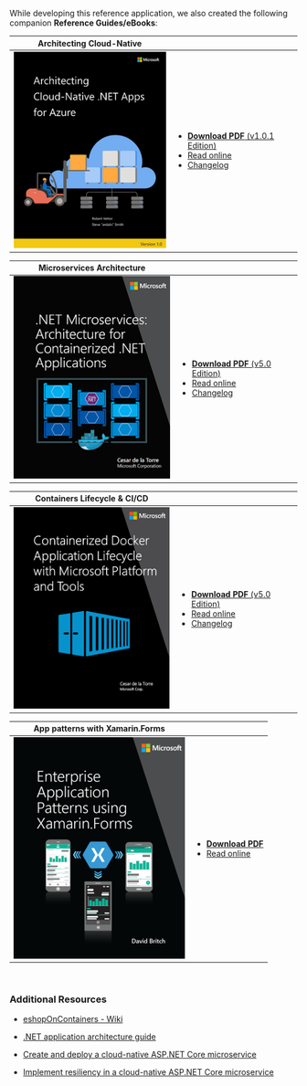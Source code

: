 
While developing this reference application, we also created the following companion **Reference Guides/eBooks**:

| Architecting Cloud-Native |   |
|---------------------------|---|
|<a href='https://dotnet.microsoft.com/download/e-book/cloud-native-azure/pdf'><img src="images/eBooks/cloud-native-azure.png"></a> | <ul><li><a href='https://dotnet.microsoft.com/download/e-book/cloud-native-azure/pdf'>**Download PDF** (v1.0.1 Edition)</a></li><li><a href="https://docs.microsoft.com/dotnet/architecture/cloud-native/">Read online</a></li><li><a href="Cloud-Native-eBook-changelog">Changelog</a></li></ul> |


| Microservices Architecture |   |
|---------------------------|---|
| <a href='https://aka.ms/microservicesebook'><img src="images/eBooks/microservices-architecture.png"></a> | <ul><li><a href='https://aka.ms/microservicesebook'>**Download PDF** (v5.0 Edition)</a></li><li><a href="https://docs.microsoft.com/dotnet/standard/microservices-architecture/">Read online</a></li><li><a href="Microservices-Architecture-eBook-changelog">Changelog</a></li></ul> |


| Containers Lifecycle & CI/CD |   |
|------------------------------|---|
| <a href='https://aka.ms/dockerlifecycleebook'> <img src="images/eBooks/microservices-devops.png"></a> | <ul><li><a href='https://aka.ms/dockerlifecycleebook'>**Download PDF** (v5.0 Edition)</a></li><li><a href="https://docs.microsoft.com/dotnet/standard/containerized-lifecycle-architecture/">Read online</a></li><li><a href="Microservices-DevOps-eBook-changelog">Changelog</a></li></ul> |

| App patterns with Xamarin.Forms |   |
|---------------------------------|---|
| <a href='https://aka.ms/xamarinpatternsebook'> <img src="images/eBooks/xamarin.png"></a> | <ul><li><a href='https://aka.ms/xamarinpatternsebook'>**Download PDF** </a></li><li><a href="https://docs.microsoft.com/en-us/xamarin/xamarin-forms/enterprise-application-patterns/">Read online</a></li></ul> |


</br>

###  Additional Resources

- [eshopOnContainers - Wiki](https://github.com/dotnet-architecture/eShopOnContainers/wiki)

- [.NET application architecture guide](https://docs.microsoft.com/dotnet/architecture/)

- [Create and deploy a cloud-native ASP.NET Core microservice](https://docs.microsoft.com/learn/modules/microservices-aspnet-core/)

- [Implement resiliency in a cloud-native ASP.NET Core microservice](https://docs.microsoft.com/learn/modules/microservices-resiliency-aspnet-core/)

